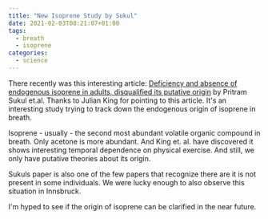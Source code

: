 ```yaml
---
title: "New Isoprene Study by Sukul"
date: 2021-02-03T08:21:07+01:00
tags:
  - breath
  - isoprene
categories:
  - science
---
```


There recently was this interesting article: [Deficiency and absence of endogenous isoprene in adults, disqualified its putative origin][1] by Pritram Sukul et.al.
Thanks to Julian King for pointing to this article.
It's an interesting study trying to track down the endogenous origin of isoprene in breath. 

<!--more-->

Isoprene - usually - the second most abundant volatile organic compound in breath. 
Only acetone is more abundant. 
And King et. al. have discovered it shows interesting temporal dependence on physical exercise.
And still, we only have putative theories about its origin.

Sukuls paper is also one of the few papers that recognize there are it is not present in some individuals.
We were lucky enough to also observe this situation in Innsbruck.

I'm hyped to see if the origin of isoprene can be clarified in the near future.

[1]: https://www.cell.com/heliyon/fulltext/S2405-8440(21)00027-X
